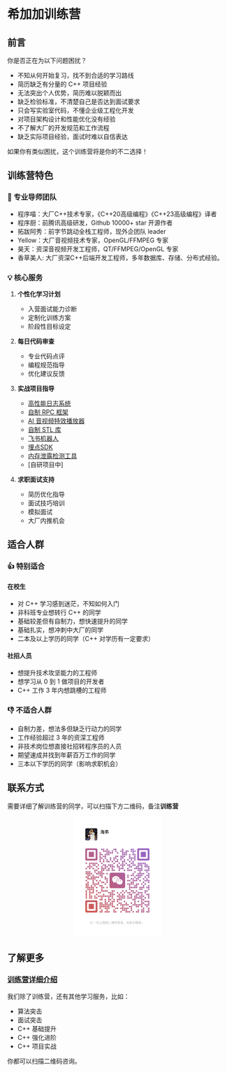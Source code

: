 # 希加加训练营

## 前言

你是否正在为以下问题困扰？
- 不知从何开始复习，找不到合适的学习路线
- 简历缺乏有分量的 C++ 项目经验
- 无法突出个人优势，简历难以脱颖而出
- 缺乏检验标准，不清楚自己是否达到面试要求
- 只会写实验室代码，不懂企业级工程化开发
- 对项目架构设计和性能优化没有经验
- 不了解大厂的开发规范和工作流程
- 缺乏实际项目经验，面试时难以自信表达

如果你有类似困扰，这个训练营将是你的不二选择！

## 训练营特色

### 🎯 专业导师团队
- 程序喵：大厂C++技术专家，《C++20高级编程》《C++23高级编程》译者
- 程序厨：前腾讯高级研发，Github 10000+ star 开源作者
- 拓跋阿秀：前字节跳动全栈工程师，现外企团队 leader
- Yellow：大厂音视频技术专家，OpenGL/FFMPEG 专家
- 昊天：资深音视频开发工程师，QT/FFMPEG/OpenGL 专家
- 香草美人: 大厂资深C++后端开发工程师，多年数据库、存储、分布式经验。

### 💡 核心服务

1. **个性化学习计划**
   - 入营面试能力诊断
   - 定制化训练方案
   - 阶段性目标设定

2. **每日代码审查**
   - 专业代码点评
   - 编程规范指导
   - 优化建议反馈

3. **实战项目指导**
   - [高性能日志系统](https://lb3fn675fh.feishu.cn/docx/DPzQdgwIxo0OtMxITyzcDLdrnng)
   - [自制 RPC 框架](https://lb3fn675fh.feishu.cn/docx/E4u1dfF3GocjkjxGUFlcEup3nxe)
   - [AI 音视频特效播放器](https://lb3fn675fh.feishu.cn/docx/ISD3dimNioEfzMxt5FBc629snSc)
   - [自制 STL 库](https://lb3fn675fh.feishu.cn/docx/Biw2dAKYDoGUdOxtiF1cXmfOnrc)
   - [飞书机器人](https://lb3fn675fh.feishu.cn/docx/UhSrdViaqoVfdoxTd1uc5JzKnkf)
   - [埋点SDK](https://lb3fn675fh.feishu.cn/docx/M1PGdBum8o64nwxsa58cvqmpn3c)
   - [内存泄露检测工具](https://lb3fn675fh.feishu.cn/docx/GaK6dVZ93oklxmxW7qMcvwfCnY9)
   - [自研项目中]

4. **求职面试支持**
   - 简历优化指导
   - 面试技巧培训
   - 模拟面试
   - 大厂内推机会

## 适合人群

### 👍 特别适合

#### 在校生
- 对 C++ 学习感到迷茫，不知如何入门
- 非科班专业想转行 C++ 的同学
- 基础较差但有自制力，想快速提升的同学
- 基础扎实，想冲刺中大厂的同学
- 二本及以上学历的同学（C++ 对学历有一定要求）

#### 社招人员
- 想提升技术攻坚能力的工程师
- 想学习从 0 到 1 做项目的开发者
- C++ 工作 3 年内想跳槽的工程师

### 👎 不适合人群
- 自制力差，想法多但缺乏行动力的同学
- 工作经验超过 3 年的资深工程师
- 非技术岗位想直接社招转程序员的人员
- 期望速成并找到年薪百万工作的同学
- 三本以下学历的同学（影响求职机会）

## 联系方式

需要详细了解训练营的同学，可以扫描下方二维码，备注**训练营**

<div align=center><img src="./qrcode.jpg" width="40%" height="40%"></div>

## 了解更多

### [训练营详细介绍](https://lb3fn675fh.feishu.cn/docx/US2ld4BWooRKTLxwedycUCjdnmh)

我们除了训练营，还有其他学习服务，比如：
- 算法突击
- 面试突击
- C++ 基础提升
- C++ 强化进阶
- C++ 项目实战

你都可以扫描二维码咨询。
